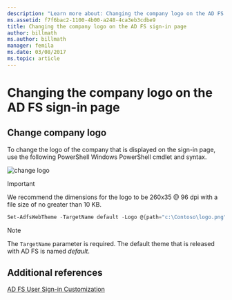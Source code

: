 ```yaml
---
description: "Learn more about: Changing the company logo on the AD FS sign-in page"
ms.assetid: f7f6bac2-1100-4b00-a248-4ca3eb3cdbe9
title: Changing the company logo on the AD FS sign-in page
author: billmath
ms.author: billmath
manager: femila
ms.date: 03/08/2017
ms.topic: article
---
```

# Changing the company logo on the AD FS sign-in page

## Change company logo

To change the logo of the company that is displayed on the sign\-in page, use the following PowerShell Windows PowerShell cmdlet and syntax.

![change logo](media/AD-FS-user-sign-in-customization/ADFS_Blue_Custom2.png)

> [!IMPORTANT]
> We recommend the dimensions for the logo to be 260x35 @ 96 dpi with a file size of no greater than 10 KB.

```powershell
Set-AdfsWebTheme -TargetName default -Logo @{path="c:\Contoso\logo.png"}
```

> [!NOTE]
> The `TargetName` parameter is required. The default theme that is released with AD FS is named *default*.

## Additional references

[AD FS User Sign-in Customization](AD-FS-user-sign-in-customization.md)
